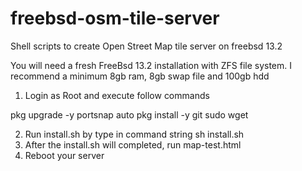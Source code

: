 # freebsd-osm-tile-server

Shell scripts to create Open Street Map tile server on freebsd 13.2

You will need a fresh FreeBsd 13.2 installation with ZFS file system. I recommend a minimum 8gb ram, 8gb swap file and 100gb hdd

1. Login as Root and execute follow commands

pkg upgrade -y
portsnap auto
pkg install -y git sudo wget

2. Run install.sh by type in command string sh install.sh
3. After the install.sh will completed, run map-test.html
4. Reboot your server
